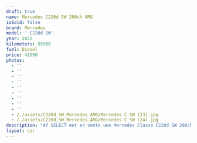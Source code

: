 ```yaml
---
draft: true
name: Mercedes C220d SW 200ch AMG
isSold: false
brand: Mercedes
model: ' C220d SW'
year: 2022
kilometers: 55900
fuel: Diesel
price: 41990
photos:
  - ''
  - ''
  - ''
  - ''
  - ''
  - ''
  - ''
  - ''
  - ''
  - /./assets/C220d_SW_Mercedes_AMG/Mercedes C SW (23).jpg
  - /./assets/C220d_SW_Mercedes_AMG/Mercedes C SW (24).jpg
description: "AP SELECT met en vente une Mercedes Classe C220d SW 200ch 9G Tronic AMG Line EQ-BOOST du 01/2022 avec 55900km.\n\nCouleur blanc metallic, intérieur cuir / alcantara AMG, finition piano laqué.\n\nVéhicule en carte grise \U0001F1EB\U0001F1F7 sans malus.\n\nCarnet complet Mercedes avec historique limpide.\n\nVendu avec une garantie constructeur Mercedes jusqu’en Janvier 2026.\n\nPneus et freins récents.\n\nÉquipements et options :\n- Boîte 9G Tronic plus\n- Pack AMG Line intérieur / extérieur\n- Toit panoramique\n- Calandre diamant\n- Pack éclairage intérieur 64 couleurs\n- Jantes 19\" AMG gris polies\n- AMG drive select\n- Feux avant full LED Multibeam\n- Intérieur finition Piano laqué\n- Pack Hifi Energizing advanced\n- MBUX\n- Ecran média tactile 11,9 WIDESCREEN\n- Combiné d instruments digital - écran 12,3 - Android Auto\n- Apple car play\n- Système de navigation NAVI +\n- Caméra de recul 360\n- Radar avant / arrière\n- Pack assistant conducteur +\n- Système d'alerte d'angles-morts\n- Intérieur Cuir entendu ARTICO\n- Soft Close Door System Keyless\n- Réglage électrique de la colonne de direction\n- Sièges chauffants\n- Pédaliers sport en inox\n- Régulateur de vitesse adaptatif\n- Affichage multifonctions plus\n- Climatisation\n- Éclairage et essuie-glaces automatique\n- Rétroviseurs électriques et chauffants\n- Rétroviseurs int / ext Electrochrome\n- Éclairage d’ambiance\n- Marche pied aluminium rétro éclairé\n- Ouverture / fermeture Coffre électrique\n- Attelage électrique\n\nDisponible et visible sur RDV pour acheteur sérieux.\n\nPossibilité d'une garantie 3, 6 ou 12 mois en supplément.\n\nRéalisation des démarches d'immatriculation.\n\nAP SELECT c'est des solutions de courtage et conciergerie sur mesure pour profiter librement de sa passion et de son patrimoine.\n\nPrenez le volant, AP SELECT s'occupe du reste."
layout: car
---
```


